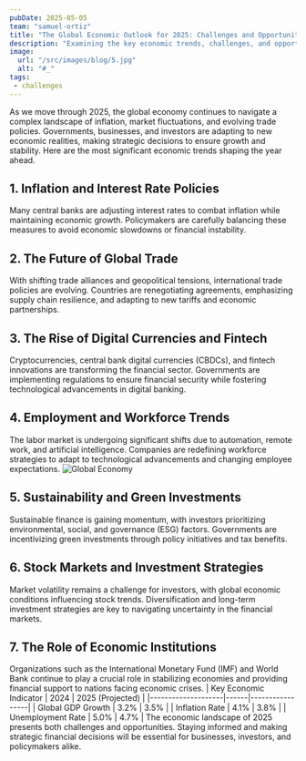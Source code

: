 ```yaml
---
pubDate: 2025-05-05
team: "samuel-ortiz"
title: "The Global Economic Outlook for 2025: Challenges and Opportunities"
description: "Examining the key economic trends, challenges, and opportunities shaping the global economy in 2025."
image:
  url: "/src/images/blog/5.jpg"
  alt: "#_"
tags: 
 - challenges
---
```


As we move through 2025, the global economy continues to navigate a complex landscape of inflation, market fluctuations, and evolving trade policies. Governments, businesses, and investors are adapting to new economic realities, making strategic decisions to ensure growth and stability. Here are the most significant economic trends shaping the year ahead.

## 1. Inflation and Interest Rate Policies

Many central banks are adjusting interest rates to combat inflation while maintaining economic growth. Policymakers are carefully balancing these measures to avoid economic slowdowns or financial instability.

## 2. The Future of Global Trade

With shifting trade alliances and geopolitical tensions, international trade policies are evolving. Countries are renegotiating agreements, emphasizing supply chain resilience, and adapting to new tariffs and economic partnerships.

## 3. The Rise of Digital Currencies and Fintech

Cryptocurrencies, central bank digital currencies (CBDCs), and fintech innovations are transforming the financial sector. Governments are implementing regulations to ensure financial security while fostering technological advancements in digital banking.

## 4. Employment and Workforce Trends

The labor market is undergoing significant shifts due to automation, remote work, and artificial intelligence. Companies are redefining workforce strategies to adapt to technological advancements and changing employee expectations.
![Global Economy](https://images.unsplash.com/photo-1565374392016-9b2a69dc7b25?q=80&w=2664&auto=format&fit=crop&ixlib=rb-4.0.3&ixid=M3wxMjA3fDB8MHxwaG90by1wYWdlfHx8fGVufDB8fHx8fA%3D%3D)

## 5. Sustainability and Green Investments

Sustainable finance is gaining momentum, with investors prioritizing environmental, social, and governance (ESG) factors. Governments are incentivizing green investments through policy initiatives and tax benefits.

## 6. Stock Markets and Investment Strategies

Market volatility remains a challenge for investors, with global economic conditions influencing stock trends. Diversification and long-term investment strategies are key to navigating uncertainty in the financial markets.

## 7. The Role of Economic Institutions

Organizations such as the International Monetary Fund (IMF) and World Bank continue to play a crucial role in stabilizing economies and providing financial support to nations facing economic crises.
| Key Economic Indicator | 2024 | 2025 (Projected) |
|--------------------|------|-----------------|
| Global GDP Growth | 3.2% | 3.5% |
| Inflation Rate | 4.1% | 3.8% |
| Unemployment Rate | 5.0% | 4.7% |
The economic landscape of 2025 presents both challenges and opportunities. Staying informed and making strategic financial decisions will be essential for businesses, investors, and policymakers alike.
